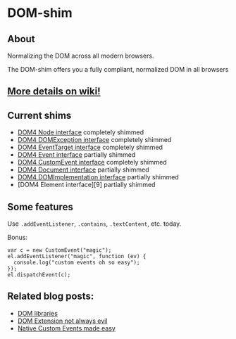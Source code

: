# DOM-shim

## About

Normalizing the DOM across all modern browsers.

The DOM-shim offers you a fully compliant, normalized DOM in all browsers

## [More details on wiki!][29]

## Current shims

 - [DOM4 Node interface][1] completely shimmed
 - [DOM4 DOMException interface][2] completely shimmed
 - [DOM4 EventTarget interface][3] completely shimmed
 - [DOM4 Event interface][4] partially shimmed
 - [DOM4 CustomEvent interface][5] completely shimmed
 - [DOM4 Document interface][6] partially shimmed
 - [DOM4 DOMImplementation interface][7] partially shimmed
 - [DOM4 Element interface][9] partially shimmed

## Some features

Use `.addEventListener`, `.contains`, `.textContent`, etc. today.

Bonus:

    var c = new CustomEvent("magic");
    el.addEventListener("magic", function (ev) {
      console.log("custom events oh so easy");
    });
    el.dispatchEvent(c);

## Related blog posts:

 - [DOM libraries][30]
 - [DOM Extension not always evil][31]
 - [Native Custom Events made easy][32]

  [1]: http://www.w3.org/TR/2011/WD-dom-20110915/#interface-node
  [2]: http://www.w3.org/TR/2011/WD-dom-20110915/#exception-domexception
  [3]: http://www.w3.org/TR/2011/WD-dom-20110915/#eventtarget
  [4]: http://www.w3.org/TR/domcore/#interface-event
  [5]: http://www.w3.org/TR/domcore/#interface-customevent
  [6]: http://www.w3.org/TR/domcore/#interface-document
  [7]: http://www.w3.org/TR/domcore/#interface-domimplementation
  [8]: http://www.w3.org/TR/domcore/#interface-element

  [29]: https://github.com/Raynos/DOM-shim/wiki
  [30]: http://raynos.org/blog/10/DOM-Libraries
  [31]: http://raynos.org/blog/8/DOM-Extension-is-not-always-evil
  [32]: http://raynos.org/blog/11/Native-Custom-events-made-easy